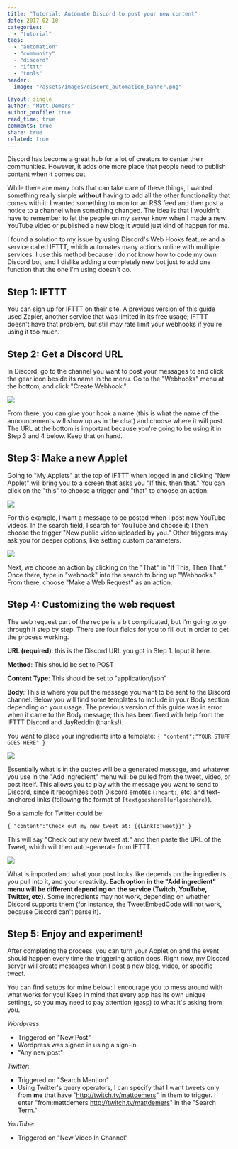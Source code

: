 ```yaml
---
title: "Tutorial: Automate Discord to post your new content"
date: 2017-02-10
categories: 
  - "tutorial"
tags: 
  - "automation"
  - "community"
  - "discord"
  - "ifttt"
  - "tools"
header:
  image: "/assets/images/discord_automation_banner.png"

layout: single
author: "Matt Demers"
author_profile: true
read_time: true
comments: true
share: true
related: true
---
```


Discord has become a great hub for a lot of creators to center their communities. However, it adds one more place that people need to publish content when it comes out.

While there are many bots that can take care of these things, I wanted something really simple **without** having to add all the other functionality that comes with it: I wanted something to monitor an RSS feed and then post a notice to a channel when something changed. The idea is that I wouldn't have to remember to let the people on my server know when I made a new YouTube video or published a new blog; it would just kind of happen for me.

I found a solution to my issue by using Discord's Web Hooks feature and a service called IFTTT, which automates many actions online with multiple services. I use this method because I do not know how to code my own Discord bot, and I dislike adding a completely new bot just to add one function that the one I'm using doesn't do.

## Step 1: IFTTT

You can sign up for IFTTT on their site. A previous version of this guide used Zapier, another service that was limited in its free usage; IFTTT doesn't have that problem, but still may rate limit your webhooks if you're using it too much.

## Step 2: Get a Discord URL

In Discord, go to the channel you want to post your messages to and click the gear icon beside its name in the menu. Go to the "Webhooks" menu at the bottom, and click "Create Webhook."

![](/assets/images/Discord_2017-02-10_19-38-44-1.jpg)

From there, you can give your hook a name (this is what the name of the announcements will show up as in the chat) and choose where it will post. The URL at the bottom is important because you're going to be using it in Step 3 and 4 below. Keep that on hand.

## Step 3: Make a new Applet

Going to "My Applets" at the top of IFTTT when logged in and clicking "New Applet" will bring you to a screen that asks you "If this, then that." You can click on the "this" to choose a trigger and "that" to choose an action.

![](/assets/images/chrome_2017-03-29_12-38-55.jpg)

For this example, I want a message to be posted when I post new YouTube videos. In the search field, I search for YouTube and choose it; I then choose the trigger "New public video uploaded by you." Other triggers may ask you for deeper options, like setting custom parameters.

![](/assets/images/chrome_2017-03-29_12-42-15.jpg)

Next, we choose an action by clicking on the "That" in "If This, Then That." Once there, type in "webhook" into the search to bring up "Webhooks." From there, choose "Make a Web Request" as an action.

## Step 4: Customizing the web request

The web request part of the recipe is a bit complicated, but I'm going to go through it step by step. There are four fields for you to fill out in order to get the process working.

**URL (required)**: this is the Discord URL you got in Step 1. Input it here.

**Method**: This should be set to POST

**Content Type**: This should be set to "application/json"

**Body**: This is where you put the message you want to be sent to the Discord channel. Below you will find some templates to include in your Body section depending on your usage. The previous version of this guide was in error when it came to the Body message; this has been fixed with help from the IFTTT Discord and JayReddin (thanks!).

You want to place your ingredients into a template: `{ "content":"YOUR STUFF GOES HERE" }`

![](/assets/images/firefox_2017-10-04_16-10-38.jpg)

Essentially what is in the quotes will be a generated message, and whatever you use in the "Add ingredient" menu will be pulled from the tweet, video, or post itself. This allows you to play with the message you want to send to Discord, since it recognizes both Discord emotes (`:heart:`, etc) and text-anchored links (following the format of `[textgoeshere](urlgoeshere)`).

So a sample for Twitter could be:

`{ "content":"Check out my new tweet at: {{LinkToTweet}}" }`

This will say "Check out my new tweet at:" and then paste the URL of the Tweet, which will then auto-generate from IFTTT.

![](/assets/images/Discord_2017-10-04_16-15-46.jpg)

What is imported and what your post looks like depends on the ingredients you pull into it, and your creativity. **Each option in the "Add ingredient" menu will be different depending on the service (Twitch, YouTube, Twitter, etc).** Some ingredients may not work, depending on whether Discord supports them (for instance, the TweetEmbedCode will not work, because Discord can't parse it).

## Step 5: Enjoy and experiment!

After completing the process, you can turn your Applet on and the event should happen every time the triggering action does. Right now, my Discord server will create messages when I post a new blog, video, or specific tweet.

You can find setups for mine below: I encourage you to mess around with what works for you! Keep in mind that every app has its own unique settings, so you may need to pay attention (gasp) to what it's asking from you.

_Wordpress_:

- Triggered on "New Post"
- Wordpress was signed in using a sign-in
- "Any new post"

_Twitter_:

- Triggered on "Search Mention"
- Using Twitter's query operators, I can specify that I want tweets only from **me** that have "http://twitch.tv/mattdemers" in them to trigger. I enter "from:mattdemers http://twitch.tv/mattdemers" in the "Search Term."

_YouTube_:

- Triggered on "New Video In Channel"
